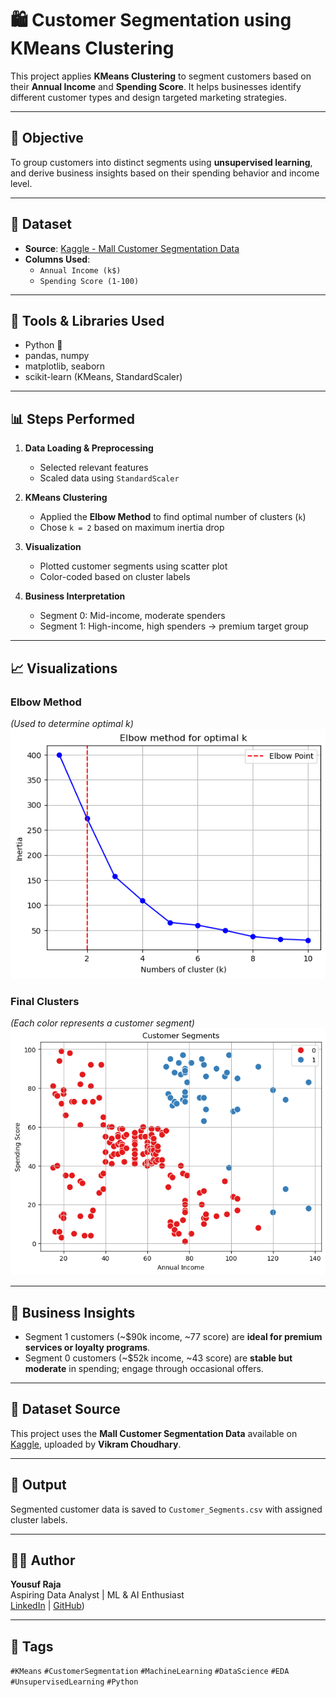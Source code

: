 # 🛍️ Customer Segmentation using KMeans Clustering

This project applies **KMeans Clustering** to segment customers based on their **Annual Income** and **Spending Score**. It helps businesses identify different customer types and design targeted marketing strategies.

---

## 📌 Objective

To group customers into distinct segments using **unsupervised learning**, and derive business insights based on their spending behavior and income level.

---

## 📁 Dataset

- **Source**: [Kaggle - Mall Customer Segmentation Data](https://www.kaggle.com/datasets/vjchoudhary7/customer-segmentation-tutorial)
- **Columns Used**:
  - `Annual Income (k$)`
  - `Spending Score (1-100)`

---

## 🔧 Tools & Libraries Used

- Python 🐍
- pandas, numpy
- matplotlib, seaborn
- scikit-learn (KMeans, StandardScaler)

---

## 📊 Steps Performed

1. **Data Loading & Preprocessing**
   - Selected relevant features
   - Scaled data using `StandardScaler`

2. **KMeans Clustering**
   - Applied the **Elbow Method** to find optimal number of clusters (`k`)
   - Chose `k = 2` based on maximum inertia drop

3. **Visualization**
   - Plotted customer segments using scatter plot
   - Color-coded based on cluster labels

4. **Business Interpretation**
   - Segment 0: Mid-income, moderate spenders
   - Segment 1: High-income, high spenders → premium target group

---

## 📈 Visualizations

### Elbow Method  
*(Used to determine optimal k)*  
![elbow-plot](images/elbow_plot.png)

### Final Clusters  
*(Each color represents a customer segment)*  
![kmeans-clusters](images/cluster_plot.png)

---

## 💼 Business Insights

- Segment 1 customers (~$90k income, ~77 score) are **ideal for premium services or loyalty programs**.
- Segment 0 customers (~$52k income, ~43 score) are **stable but moderate** in spending; engage through occasional offers.

---

## 📂 Dataset Source

This project uses the **Mall Customer Segmentation Data** available on [Kaggle](https://www.kaggle.com/datasets/vjchoudhary7/customer-segmentation-tutorial), uploaded by **Vikram Choudhary**.

---

## 🚀 Output

Segmented customer data is saved to `Customer_Segments.csv` with assigned cluster labels.

---

## 👨‍💻 Author

**Yousuf Raja**  
Aspiring Data Analyst | ML & AI Enthusiast  
[LinkedIn](https://www.linkedin.com/in/yousufraja0930) | [GitHub](https://www.github.com/Yousuf0930))

---

## 📌 Tags

`#KMeans` `#CustomerSegmentation` `#MachineLearning` `#DataScience` `#EDA` `#UnsupervisedLearning` `#Python`

